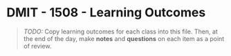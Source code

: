 # DMIT - 1508 - Learning Outcomes

> *TODO:* Copy learning outcomes for each class into this file. Then, at the end of the day, make **notes** and **questions** on each item as a point of review.


